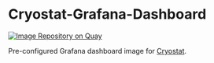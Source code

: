 # Cryostat-Grafana-Dashboard

[![Image Repository on Quay](https://quay.io/repository/cryostat/cryostat-grafana-dashboard/status "Image Repository on Quay")](https://quay.io/repository/cryostat/cryostat-grafana-dashboard)

Pre-configured Grafana dashboard image for [Cryostat](https://github.com/cryostatio/cryostat).
